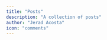 ```yaml
---
title: "Posts"
description: "A collection of posts"
author: "Jerad Acosta"
icon: "comments"
---
```


